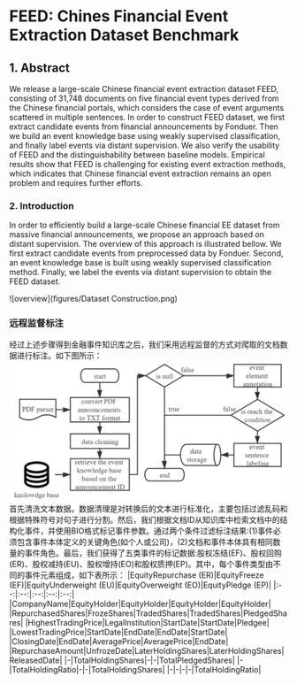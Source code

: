 # FEED: Chines Financial Event Extraction Dataset Benchmark

## 1. Abstract

We release a large-scale Chinese financial event extraction dataset FEED, consisting of 31,748 documents on five financial event types derived from the Chinese financial portals, which considers the case of event arguments scattered in multiple sentences. In order to construct FEED dataset, we first extract candidate events from financial announcements by Fonduer. Then we build an event knowledge base using weakly supervised classification, and finally label events via distant supervision. We also verify the usability  of FEED and the distinguishability between baseline models. Empirical results show that FEED is challenging for existing event extraction methods, which indicates that Chinese financial event extraction remains an open problem and requires further efforts.

### 2. Introduction

In order to efficiently build a large-scale Chinese financial EE dataset from massive financial announcements, we propose an approach based on distant supervision. The overview of this approach is illustrated bellow. We first extract candidate events from preprocessed data by Fonduer. Second, an event knowledge base is built using weakly supervised classification method. Finally, we label the events via distant supervision to obtain the FEED dataset.

![overview](figures/Dataset Construction.png)

### 远程监督标注
经过上述步骤得到金融事件知识库之后，我们采用远程监督的方式对爬取的文档数据进行标注。如下图所示：
![ds label](https://github.com/seukgcode/FEED/blob/main/IMG/ds%20label.jpg)
首先清洗文本数据。数据清理是对转换后的文本进行标准化，主要包括过滤乱码和根据特殊符号对句子进行分割。然后，我们根据文档ID从知识库中检索文档中的结构化事件，并使用BIO格式标记事件参数。通过两个条件过滤标注结果:(1)事件必须包含事件本体定义的关键角色(如个人或公司)，(2)文档和事件本体具有相同数量的事件角色。最后，我们获得了五类事件的标记数据:股权冻结(EF)、股权回购(ER)、股权减持(EU)、股权增持(EO)和股权质押(EP)。其中，每个事件类型由不同的事件元素组成，如下表所示：
|EquityRepurchase (ER)|EquityFreeze (EF)|EquityUnderweight (EU)|EquityOverweight (EO)|EquityPledge (EP)|
|:--:|:--:|:--:|:--:|:--:|
|CompanyName|EquityHolder|EquityHolder|EquityHolder|EquityHolder|
|RepurchasedShares|FrozeShares|TradedShares|TradedShares|PledgedShares|
|HighestTradingPrice|LegalInstitution|StartDate|StartDate|Pledgee|
|LowestTradingPrice|StartDate|EndDate|EndDate|StartDate|
|ClosingDate|EndDate|AveragePrice|AveragePrice|EndDate|
|RepurchaseAmount|UnfrozeDate|LaterHoldingShares|LaterHoldingShares|ReleasedDate|
|-|TotalHoldingShares|-|-|TotalPledgedShares|
|-|TotalHoldingRatio|-|-|TotalHoldingShares|
|-|-|-|-|TotalHoldingRatio|
